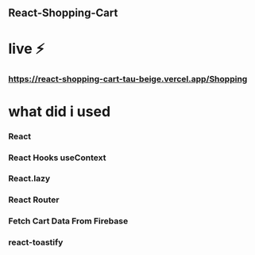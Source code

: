 ## React-Shopping-Cart
# live ⚡ 
### https://react-shopping-cart-tau-beige.vercel.app/Shopping

# what did i used
### React
### React Hooks useContext
### React.lazy
### React Router
### Fetch Cart Data From Firebase
### react-toastify
